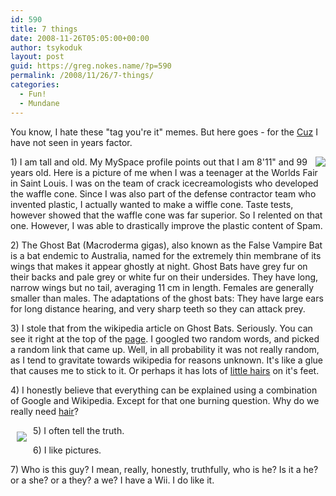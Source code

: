```yaml
---
id: 590
title: 7 things
date: 2008-11-26T05:05:00+00:00
author: tsykoduk
layout: post
guid: https://greg.nokes.name/?p=590
permalink: /2008/11/26/7-things/
categories:
  - Fun!
  - Mundane
---
```

<p>You know,  I hate these "tag you're it" memes. But here goes - for the <a href="http://katielejoi.blogspot.com/2008/11/seven-things.html">Cuz</a> I have not seen in years factor.</p>

<!--more-->

<p><img src="https://greg.nokes.name/assets/2008/11/26/tall_man.jpg" style="float:right;"> 1) I am tall and old. My MySpace profile points out that I am 8'11" and 99 years old. Here is a picture of me when I was a teenager at the Worlds Fair in Saint Louis. I was on the team of crack icecreamologists who developed the waffle cone. Since I was also part of the defense contractor team who invented plastic, I actually wanted to make a wiffle cone. Taste tests, however showed that the waffle cone was far superior. So I relented on that one. However, I was able to drastically improve the plastic content of Spam.</p>


<p>2) The Ghost Bat (Macroderma gigas), also known as the False Vampire Bat is a bat endemic to Australia, named for the extremely thin membrane of its wings that makes it appear ghostly at night. Ghost Bats have grey fur on their backs and pale grey or white fur on their undersides. They have long, narrow wings but no tail, averaging 11 cm in length. Females are generally smaller than males. The adaptations of the ghost bats: They have large ears for long distance hearing, and very sharp teeth so they can attack prey.</p>


<p>3) I stole that from the wikipedia article on Ghost Bats. Seriously. You can see it right at the top of the <a href="http://en.wikipedia.org/wiki/Ghost_Bat">page</a>. I googled two random words, and picked a random link that came up. Well, in all probability it was not really random, as I tend to gravitate towards wikipedia for reasons unknown. It's like a glue that causes me to stick to it. Or perhaps it has lots of <a href="http://en.wikipedia.org/wiki/Gecko#Gecko_toes:_setae_and_van_der_Waals_forces">little hairs</a> on it's feet.</p>


<p>4) I honestly believe that everything can be explained using a combination of Google and Wikipedia. Except for that one burning question. Why do we really need <a href="http://uncyclopedia.wikia.com/wiki/Nihilism">hair</a>?</p>


<p><img src="https://greg.nokes.name/assets/2008/4/23/anonymous.gif" style="float:left; padding:10px;">
5) I often tell the truth.</p>


<p>6) I like pictures.</p>


<p>7) Who is this guy?  I mean, really, honestly, truthfully, who is he? Is it a he? or a she? or a they? a we? I have a Wii. I do like it.</p>